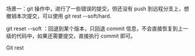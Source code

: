 场景一：git 操作中，进行了一些错误的提交，但还没有 push 到远程分支上，想撤销本次提交，可以使用 git rest --soft/hard.

git reset --soft ：回退到某个版本，只回退 commit 信息，不会直接恢复到上一级的代码中，如果还需要提交，直接执行 commit 即可。

Git rest